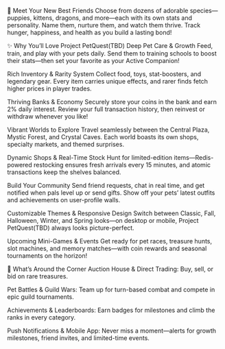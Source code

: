 🐾 Meet Your New Best Friends
Choose from dozens of adorable species—puppies, kittens, dragons, and more—each with its own stats and personality. Name them, nurture them, and watch them thrive. Track hunger, happiness, and health as you build a lasting bond!

✨ Why You’ll Love Project PetQuest(TBD)
Deep Pet Care & Growth
Feed, train, and play with your pets daily. Send them to training schools to boost their stats—then set your favorite as your Active Companion!

Rich Inventory & Rarity System
Collect food, toys, stat-boosters, and legendary gear. Every item carries unique effects, and rarer finds fetch higher prices in player trades.

Thriving Banks & Economy
Securely store your coins in the bank and earn 2% daily interest. Review your full transaction history, then reinvest or withdraw whenever you like!

Vibrant Worlds to Explore
Travel seamlessly between the Central Plaza, Mystic Forest, and Crystal Caves. Each world boasts its own shops, specialty markets, and themed surprises.

Dynamic Shops & Real-Time Stock
Hunt for limited-edition items—Redis-powered restocking ensures fresh arrivals every 15 minutes, and atomic transactions keep the shelves balanced.

Build Your Community
Send friend requests, chat in real time, and get notified when pals level up or send gifts. Show off your pets’ latest outfits and achievements on user-profile walls.

Customizable Themes & Responsive Design
Switch between Classic, Fall, Halloween, Winter, and Spring looks—on desktop or mobile, Project PetQuest(TBD) always looks picture-perfect.

Upcoming Mini-Games & Events
Get ready for pet races, treasure hunts, slot machines, and memory matches—with coin rewards and seasonal tournaments on the horizon!

🚀 What’s Around the Corner
Auction House & Direct Trading: Buy, sell, or bid on rare treasures.

Pet Battles & Guild Wars: Team up for turn-based combat and compete in epic guild tournaments.

Achievements & Leaderboards: Earn badges for milestones and climb the ranks in every category.

Push Notifications & Mobile App: Never miss a moment—alerts for growth milestones, friend invites, and limited-time events.
